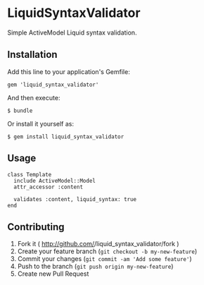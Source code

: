 # LiquidSyntaxValidator

Simple ActiveModel Liquid syntax validation.

## Installation

Add this line to your application's Gemfile:

    gem 'liquid_syntax_validator'

And then execute:

    $ bundle

Or install it yourself as:

    $ gem install liquid_syntax_validator

## Usage

    class Template
      include ActiveModel::Model
      attr_accessor :content
      
      validates :content, liquid_syntax: true
    end

## Contributing

1. Fork it ( http://github.com/<my-github-username>/liquid_syntax_validator/fork )
2. Create your feature branch (`git checkout -b my-new-feature`)
3. Commit your changes (`git commit -am 'Add some feature'`)
4. Push to the branch (`git push origin my-new-feature`)
5. Create new Pull Request
